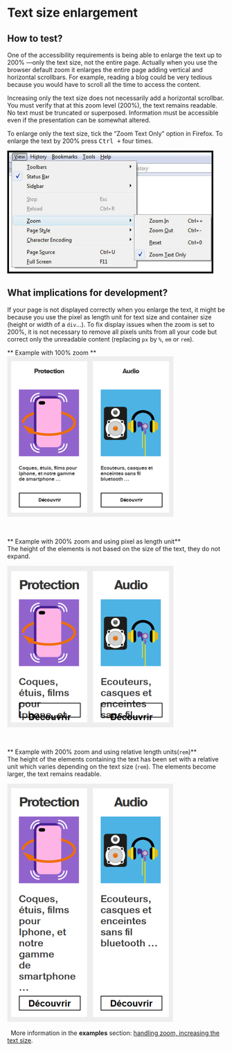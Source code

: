 # Text size enlargement

<script>$(document).ready(function () {
    setBreadcrumb([
        {"label":"Test tools", "url": "./methodes-outils.html"},
        {"label":"Text size enlargement"}]);
});</script>

<span data-menuitem="methodes-outils"></span>

## How to test?

One of the accessibility requirements is being able to enlarge the text up to 200% —only the text size, not the entire page. Actually when you use the browser default zoom it enlarges the entire page adding vertical and horizontal scrollbars. For example, reading a blog could be very tedious because you would have to scroll all the time to access the content.

Increasing only the text size does not necessarily add a horizontal scrollbar. You must verify that at this zoom level (200%), the text remains readable. No text must be truncated or superposed. Information must be accessible even if the presentation can be somewhat altered. 

To enlarge only the text size, tick the “Zoom Text Only” option in Firefox. To enlarge the text by 200% press <kbd>Ctrl +</kbd> four times. 
  
![screenshot of the “Zoom text only” option, in Firefox](images/zoom-firefox.png) 

## What implications for development?

If your page is not displayed correctly when you enlarge the text, it might be because you use the pixel as length unit for text size and container size (height or width of a `div`...).
To fix display issues when the zoom is set to 200%, it is not necessary to remove all pixels units from all your code but correct only the unreadable content (replacing `px` by `%`, `em` or `rem`).

** Example with 100% zoom **  
![screenshot of a page with 100% zoom](images/zoom.png)

&nbsp;

** Example with 200% zoom and using pixel as length unit**  
The height of the elements is not based on the size of the text, they do not expand.

![screenshot of a page with 200% zoom](images/zoom-ko.png)

&nbsp;
  
** Example with 200% zoom and using relative length units(`rem`)**  
The height of the elements containing the text has been set with a relative unit which varies depending on the text size (`rem`). The elements become larger, the text remains readable.

![screenshot of a page with 100% zoom](images/zoom-ok.png)

&nbsp;
More information in the **examples** section: [handling zoom, increasing the text size](exemples/zoom/index.html).
&nbsp; 

<!--  This file is part of a11y-guidelines | Our vision of mobile & web accessibility guidelines and best practices, with valid/invalid examples.
 Copyright (C) 2016  Orange SA
 See the Creative Commons Legal Code Attribution-ShareAlike 3.0 Unported License for more details (LICENSE file). -->